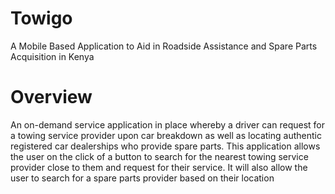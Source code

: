 # Towigo
A Mobile Based Application to Aid in Roadside Assistance and Spare Parts Acquisition in Kenya

# Overview
An on-demand service application in place whereby a driver can request for a towing service provider upon car breakdown as well as locating authentic registered car dealerships who provide spare parts. This application allows the user on the click of a button to search for the nearest towing service provider close to them and request for their service. It will also allow the user to search for a spare parts provider based on their location
